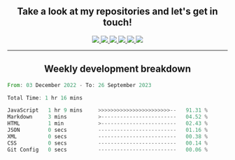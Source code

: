 <h2 align="center">
  Take a look at my repositories and let's get in touch!
</h2>
<p align="center">
  <a href= "">
    <img src="https://img.icons8.com/material-outlined/30/689d6a/facebook.png"/>
  </a>
  <a href= "">
    <img src="https://img.icons8.com/material-outlined/30/689d6a/instagram.png"/>
  </a>
  <a href= "">
    <img src="https://img.icons8.com/material-outlined/30/689d6a/linkedin.png"/>
  </a>
  <a href= "">
    <img src="https://img.icons8.com/material-outlined/30/689d6a/twitter.png"/>
  </a>
  <a href= "">
    <img src="https://img.icons8.com/material-outlined/30/689d6a/geography.png"/>
  </a>
  <a href="">
    <img src="https://img.icons8.com/material-outlined/30/689d6a/email.png"/>
  </a>
</p>

---

<h2 align="center">Weekly development breakdown</h2>

<p align="center">
<!--START_SECTION:waka-->

```rust
From: 03 December 2022 - To: 26 September 2023

Total Time: 1 hr 16 mins

JavaScript   1 hr 9 mins     >>>>>>>>>>>>>>>>>>>>>>>--   91.31 %
Markdown     3 mins          >------------------------   04.52 %
HTML         1 min           >------------------------   02.43 %
JSON         0 secs          -------------------------   01.16 %
XML          0 secs          -------------------------   00.38 %
CSS          0 secs          -------------------------   00.14 %
Git Config   0 secs          -------------------------   00.06 %
```

<!--END_SECTION:waka-->
</p>